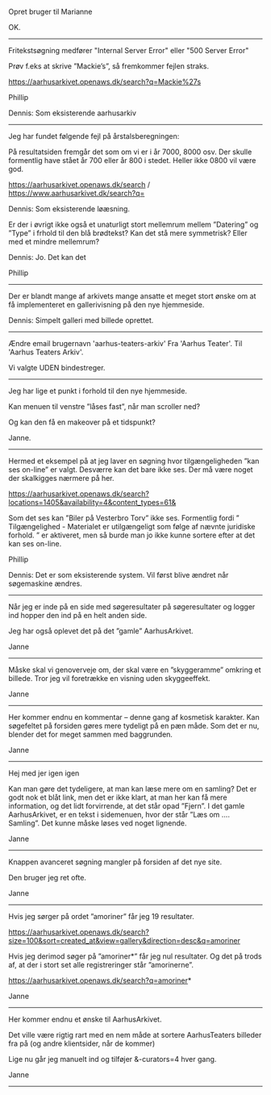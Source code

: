 Opret bruger til Marianne

OK. 

---

Fritekstsøgning medfører "Internal Server Error" eller "500 Server Error"

Prøv f.eks at skrive ”Mackie’s”, så fremkommer fejlen straks.

https://aarhusarkivet.openaws.dk/search?q=Mackie%27s

Phillip

Dennis: Som eksisterende aarhusarkiv

---

Jeg har fundet følgende fejl på årstalsberegningen:

På resultatsiden fremgår det som om vi er i år 7000,  8000 osv. Der skulle formentlig have stået år 700 eller år 800 i stedet. Heller ikke 0800 vil være god.

https://aarhusarkivet.openaws.dk/search / https://www.aarhusarkivet.dk/search?q=

Dennis: Som eksisterende løæsning. 

Er der i øvrigt ikke også et unaturligt stort mellemrum mellem ”Datering” og ”Type” i frhold til den blå brødtekst? Kan det stå mere symmetrisk? Eller med et mindre mellemrum?

Dennis: Jo. Det kan det

Phillip

---

Der er blandt mange af arkivets mange ansatte et meget stort ønske om at få implementeret en gallerivisning på den nye hjemmeside.

Dennis: Simpelt galleri med billede oprettet. 

---

Ændre email brugernavn 'aarhus-teaters-arkiv'
Fra 'Aarhus Teater'. Til 'Aarhus Teaters Arkiv'.

Vi valgte UDEN bindestreger.


---

Jeg har lige et punkt i forhold til den nye hjemmeside.

Kan menuen til venstre ”låses fast”, når man scroller ned?

Og kan den få en makeover på et tidspunkt?

Janne.

---

Hermed et eksempel på at jeg laver en søgning hvor tilgængeligheden ”kan ses on-line” er valgt. Desværre kan det bare ikke ses. Der må være noget der skalkigges nærmere på her.

https://aarhusarkivet.openaws.dk/search?locations=1405&availability=4&content_types=61&

Som det ses kan ”Biler på Vesterbro Torv” ikke ses. Formentlig fordi ” Tilgængelighed - Materialet er utilgængeligt som følge af nævnte juridiske forhold. ” er aktiveret, men så burde man jo ikke kunne sortere efter at det kan ses on-line.

Phillip

Dennis: Det er som eksisterende system. Vil først blive ændret når søgemaskine ændres.

---

Når jeg er inde på en side med søgeresultater på søgeresultater og logger ind hopper den ind på en helt anden side.

Jeg har også oplevet det på det ”gamle” AarhusArkivet.

Janne

---

Måske skal vi genoverveje om, der skal være en ”skyggeramme” omkring et billede. Tror jeg vil foretrække en visning uden skyggeeffekt.

Janne

--- 

Her kommer endnu en kommentar – denne gang af kosmetisk karakter.
Kan søgefeltet på forsiden gøres mere tydeligt på en pæn måde.
Som det er nu, blender det for meget sammen med baggrunden.

Janne

---

Hej med jer igen igen

Kan man gøre det tydeligere, at man kan læse mere om en samling?
Det er godt nok et blåt link, men det er ikke klart, at man her kan få mere information, og det lidt forvirrende, at det står opad ”Fjern”.
I det gamle AarhusArkivet, er en tekst i sidemenuen, hvor der står ”Læs om …. Samling”. Det kunne måske løses ved noget lignende.

Janne

---

Knappen avanceret søgning mangler på forsiden af det nye site.

Den bruger jeg ret ofte.

Janne

---


Hvis jeg sørger på ordet ”amoriner” får jeg 19 resultater.

https://aarhusarkivet.openaws.dk/search?size=100&sort=created_at&view=gallery&direction=desc&q=amoriner 

Hvis jeg derimod søger på ”amoriner*” får jeg nul resultater. Og det på trods af, at der i stort set alle registreringer står ”amorinerne”.

https://aarhusarkivet.openaws.dk/search?q=amoriner*

Janne

---

Her kommer endnu et ønske til AarhusArkivet.

Det ville være rigtig rart med en nem måde at sortere AarhusTeaters billeder fra på (og andre klientsider, når de kommer)

Lige nu går jeg manuelt ind og tilføjer &-curators=4 hver gang.

Janne

---